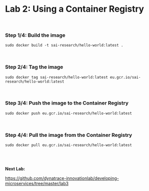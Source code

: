 # Lab 2: Using a Container Registry

<br>

### Step 1/4: Build the image

```
sudo docker build -t sai-research/hello-world:latest .
```

<br>

### Step 2/4: Tag the image

```
sudo docker tag sai-research/hello-world:latest eu.gcr.io/sai-research/hello-world:latest 
```

<br>

### Step 3/4: Push the image to the Container Registry

```
sudo docker push eu.gcr.io/sai-research/hello-world:latest
```

<br>

### Step 4/4: Pull the image from the Container Registry

```
sudo docker pull eu.gcr.io/sai-research/hello-world:latest
```

<br>
<br>

__Next Lab:__

https://github.com/dynatrace-innovationlab/developing-microservices/tree/master/lab3
